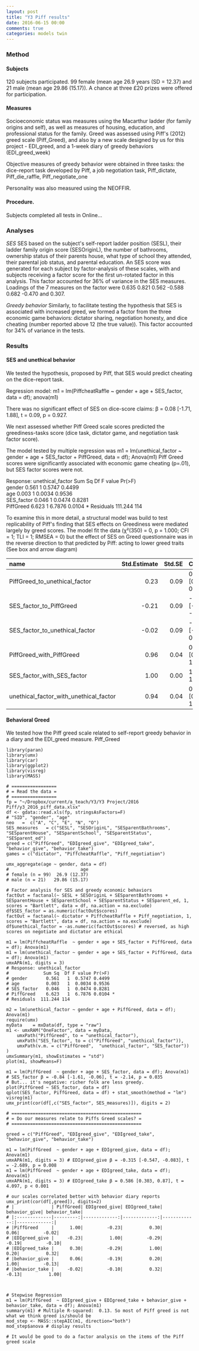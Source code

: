 ```yaml
---
layout: post
title: "Y3 Piff results"
date: 2016-06-15 00:00
comments: true
categories: models twin
---
```


### Method
#### Subjects
120 subjects participated.  99 female (mean age 26.9 years (SD = 12.37) and 21 male (mean age 29.86 (15.17)). A chance at three £20 prizes were offered for participation.

#### Measures
Socioeconomic status was measures using the Macarthur ladder (for family origins and self), as well as measures of housing, education, and professional status for the family.
Greed was assessed using Piff's (2012) greed scale (Piff_Greed), and also by a new scale designed by us for this project - EDI_greed, and a 1-week diary of greedy behaviors (EDI_greed_week)

Objective measures of greedy behavior were obtained in three tasks: the dice-report task developed by Piff, a job negotiation task, 
Piff_dictate, Piff_die_raffle, Piff_negotiate_one

Personality was also measured using the NEOFFIR.

#### Procedure.
Subjects completed all tests in Online...

### Analyses
*SES*
SES based on the subject's self-report ladder position (SESL), their ladder family origin score (SESOriginL), the number of bathrooms, ownership status of their parents house, what type of school they attended, their parental job status, and parental education. An SES score was generated for each subject by factor-analysis of these scales, with and subjects receiving a factor score for the first un-rotated factor in this analysis. This factor accounted for 36% of variance in the SES measures. Loadings of the 7 measures on the factor were 0.635  0.821  0.562 -0.588  0.682 -0.470  and 0.307.

*Greedy behavior*
Similarly, to facilitate testing the hypothesis that SES is associated with increased greed, we formed a factor from the three economic game behaviors: dictator sharing, negotiation honesty, and dice cheating (number reported above 12 (the true value)). This factor accounted for 34% of variance in the tests.


### Results

#### SES and unethical behavior
We tested the hypothesis, proposed by Piff, that SES would predict cheating on the dice-report task.

Regression model:
m1 = lm(PiffcheatRaffle  ~ gender + age + SES_factor, data = df); anova(m1)

There was no significant effect of SES on dice-score claims: β = 0.08 [-1.71, 1.88], t = 0.09, p = 0.927.

We next assessed whether Piff Greed scale scores predicted the greediness-tasks score (dice task, dictator game, and negotiation task factor score).

The model tested by multiple regression was  m1 = lm(unethical_factor ~ gender + age + SES_factor + PiffGreed, data = df); Anova(m1)
Piff Greed scores were significantly associated with economic game cheating (p=.01), but SES factor scores were not.

Response: unethical_factor
            Sum Sq  Df F value Pr(>F)  
gender       0.561   1  0.5747 0.4499  
age          0.003   1  0.0034 0.9536  
SES_factor   0.046   1  0.0474 0.8281  
PiffGreed    6.623   1  6.7876 0.0104 *
Residuals  111.244 114                 

To examine this in more detail, a structural model was build to test replicability of Piff's finding that SES effects on Greediness were mediated largely by greed scores. The model fit the data (χ²(350) = 0, p = 1.000; CFI = 1; TLI = 1; RMSEA = 0) but the effect of SES on Greed questionnaire was in the reverse direction to that predicted by Piff: acting to lower greed traits (See box and arrow diagram)

|name                                   | Std.Estimate| Std.SE|CI                   |
|:--------------------------------------|------------:|------:|:--------------------|
|PiffGreed_to_unethical_factor          |         0.23|   0.09|0.23 [0.06, 0.41]    |
|SES_factor_to_PiffGreed                |        -0.21|   0.09|-0.21 [-0.38, -0.04] |
|SES_factor_to_unethical_factor         |        -0.02|   0.09|-0.02 [-0.2, 0.16]   |
|PiffGreed_with_PiffGreed               |         0.96|   0.04|0.96 [0.88, 1.03]    |
|SES_factor_with_SES_factor             |         1.00|   0.00|1 [1, 1]             |
|unethical_factor_with_unethical_factor |         0.94|   0.04|0.94 [0.86, 1.02]    |



#### Behavioral Greed
We tested how the Piff greed scale related to self-report greedy behavior in a diary and the EDI_greed measure.
Piff_Greed 


```splus
library(paran)
library(umx)
library(car)
library(ggplot2)
library(visreg)
library(MASS)

# =================
# = Read the data =
# =================
fp = "~/Dropbox/current/a_teach/Y3/Y3 Project/2016 Piff/y3_2016_piff_data.xlsx"
df <- gdata::read.xls(fp, stringsAsFactors=F)
# "SID", "gender", "age"
neo   =  c("A", "C", "E", "N", "O")
SES_measures   = c("SESL", "SESOriginL", "SESparentBathrooms", "SESparentHouse", "SESparentSchool", "SESparentStatus", "SESparent_ed")
greed = c("PiffGreed", "EDIgreed_give", "EDIgreed_take", "behavior_give", "behavior_take")
games = c("dictator", "PiffcheatRaffle", "Piff_negotiation")

umx_aggregate(age ~ gender, data = df)
#                           age
# female (n = 99)  26.9 (12.37)
# male (n = 21)   29.86 (15.17)

# Factor analysis for SES and greedy economic behaviors
factOut = factanal(~ SESL + SESOriginL + SESparentBathrooms + SESparentHouse + SESparentSchool + SESparentStatus + SESparent_ed, 1, scores = "Bartlett", data = df, na.action = na.exclude)
df$SES_factor = as.numeric(factOut$scores)
factOut = factanal(~ dictator + PiffcheatRaffle + Piff_negotiation, 1, scores = "Bartlett", data = df, na.action = na.exclude)
df$unethical_factor = -as.numeric(factOut$scores) # reversed, as high scores on negotiate and dictator are ethical

m1 = lm(PiffcheatRaffle  ~ gender + age + SES_factor + PiffGreed, data = df); Anova(m1)
m1 = lm(unethical_factor ~ gender + age + SES_factor + PiffGreed, data = df); Anova(m1)
umxAPA(m1, digits = 3)
# Response: unethical_factor
#             Sum Sq  Df F value Pr(>F)
# gender       0.561   1  0.5747 0.4499
# age          0.003   1  0.0034 0.9536
# SES_factor   0.046   1  0.0474 0.8281
# PiffGreed    6.623   1  6.7876 0.0104 *
# Residuals  111.244 114

m2 = lm(unethical_factor ~ gender + age + PiffGreed, data = df); Anova(m1)
require(umx)
myData    = mxData(df, type = "raw")
m1 <- umxRAM("OneFactor", data = myData,
	umxPath("PiffGreed", to = "unethical_factor"),
	umxPath("SES_factor", to = c("PiffGreed", "unethical_factor")),
	umxPath(v.m. = c("PiffGreed",  "unethical_factor", "SES_factor"))
)
umxSummary(m1, showEstimates = "std")
plot(m1, showMeans=F)

m1 = lm(PiffGreed  ~ gender + age + SES_factor, data = df); Anova(m1)
# SES_factor β = -0.84 [-1.61, -0.06], t = -2.14, p = 0.035
# But... it's negative: richer folk are less greedy.
plot(PiffGreed ~ SES_factor, data = df)
qplot(SES_factor, PiffGreed, data = df) + stat_smooth(method = "lm")
visreg(m1)
umx_print(cor(df[,c("SES_factor", SES_measures)]), digits = 2)

# =================================================
# = Do our measures relate to Piffs Greed scales? =
# =================================================

greed = c("PiffGreed", "EDIgreed_give", "EDIgreed_take", "behavior_give", "behavior_take")

m1 = lm(PiffGreed  ~ gender + age + EDIgreed_give, data = df); Anova(m1)
umxAPA(m1, digits = 3) # EDIgreed_give β = -0.315 [-0.547, -0.083], t = -2.689, p = 0.008
m1 = lm(PiffGreed  ~ gender + age + EDIgreed_take, data = df); Anova(m1)
umxAPA(m1, digits = 3) # EDIgreed_take β = 0.586 [0.303, 0.87], t = 4.097, p < 0.001

# our scales correlated better with behavior diary reports
umx_print(cor(df[,greed]), digits=2)
# |              | PiffGreed| EDIgreed_give| EDIgreed_take| behavior_give| behavior_take|
# |:-------------|---------:|-------------:|-------------:|-------------:|-------------:|
# |PiffGreed     |      1.00|         -0.23|          0.30|          0.06|         -0.02|
# |EDIgreed_give |     -0.23|          1.00|         -0.29|         -0.19|         -0.10|
# |EDIgreed_take |      0.30|         -0.29|          1.00|          0.20|          0.32|
# |behavior_give |      0.06|         -0.19|          0.20|          1.00|         -0.13|
# |behavior_take |     -0.02|         -0.10|          0.32|         -0.13|          1.00|



# Stepwise Regression
m1 = lm(PiffGreed  ~ EDIgreed_give + EDIgreed_take + behavior_give + behavior_take, data = df); Anova(m1)
summary(m1) # Multiple R-squared:  0.13. So most of Piff greed is not what we think greed is/should be
mod_step <- MASS::stepAIC(m1, direction="both")
mod_step$anova # display results

# It would be good to do a factor analysis on the items of the Piff greed scale

```